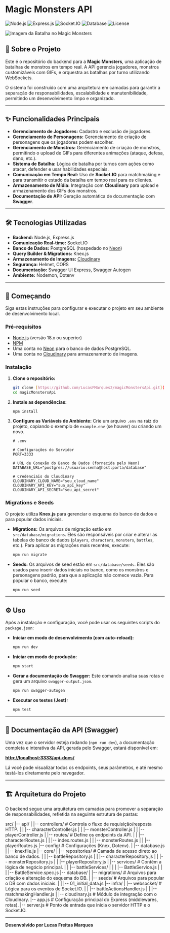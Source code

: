 # Magic Monsters API
![Node.js](https://img.shields.io/badge/Node.js-18.x-brightgreen) ![Express.js](https://img.shields.io/badge/Framework-Express.js-blue) ![Socket.IO](https://img.shields.io/badge/Real--Time-Socket.IO-yellow) ![Database](https://img.shields.io/badge/Database-PostgreSQL-blueviolet) ![License](https://img.shields.io/badge/License-ISC-lightgrey)

![Imagem da Batalha no Magic Monsters](https://res.cloudinary.com/dmvhqaow3/image/upload/v1753767874/6cd60baa-5ccd-4b3e-885c-affafa6f30c1.png)

## 📄 Sobre o Projeto

Este é o repositório do backend para a **Magic Monsters**, uma aplicação de batalhas de monstros em tempo real. A API gerencia jogadores, monstros customizáveis com GIFs, e orquestra as batalhas por turno utilizando WebSockets.

O sistema foi construído com uma arquitetura em camadas para garantir a separação de responsabilidades, escalabilidade e manutenibilidade, permitindo um desenvolvimento limpo e organizado.

---

## ✨ Funcionalidades Principais

-   **Gerenciamento de Jogadores:** Cadastro e exclusão de jogadores.
-   **Gerenciamento de Personagens:** Gerenciamento de criação de personagens que os jogadores podem escolher.
-   **Gerenciamento de Monstros:** Gerenciamento de criação de monstros, permitindo o upload de GIFs para diferentes animações (ataque, defesa, dano, etc.).
-   **Sistema de Batalha:** Lógica de batalha por turnos com ações como atacar, defender e usar habilidades especiais.
-   **Comunicação em Tempo Real:** Uso de **Socket.IO** para matchmaking e para transmitir o estado da batalha em tempo real para os clientes.
-   **Armazenamento de Mídia:** Integração com **Cloudinary** para upload e armazenamento dos GIFs dos monstros.
-   **Documentação de API:** Geração automática de documentação com **Swagger**.

---

## 🛠️ Tecnologias Utilizadas

-   **Backend:** Node.js, Express.js
-   **Comunicação Real-time:** Socket.IO
-   **Banco de Dados:** PostgreSQL (hospedado no [Neon](https://neon.tech/))
-   **Query Builder & Migrations:** Knex.js
-   **Armazenamento de Imagens:** [Cloudinary](https://cloudinary.com/)
-   **Segurança:** Helmet, CORS
-   **Documentação:** Swagger UI Express, Swagger Autogen
-   **Ambiente:** Nodemon, Dotenv

---

## 🚀 Começando

Siga estas instruções para configurar e executar o projeto em seu ambiente de desenvolvimento local.

### Pré-requisitos

-   [Node.js](https://nodejs.org/) (versão 18.x ou superior)
-   [NPM](https://www.npmjs.com/)
-   Uma conta no [Neon](https://neon.tech/) para o banco de dados PostgreSQL.
-   Uma conta no [Cloudinary](https://cloudinary.com/) para armazenamento de imagens.

### Instalação

1.  **Clone o repositório:**
    ```bash
    git clone [https://github.com/LucasFMarques2/magicMonstersApi.git](https://github.com/LucasFMarques2/magicMonstersApi.git)
    cd magicMonstersApi
    ```

2.  **Instale as dependências:**
    ```bash
    npm install
    ```

3.  **Configure as Variáveis de Ambiente:**
    Crie um arquivo `.env` na raiz do projeto, copiando o exemplo de `example.env` (se houver) ou criando um novo.

    ```
    # .env

    # Configurações do Servidor
    PORT=3333

    # URL de Conexão do Banco de Dados (fornecida pelo Neon)
    DATABASE_URL="postgres://usuario:senha@host:porta/database"

    # Credenciais do Cloudinary
    CLOUDINARY_CLOUD_NAME="seu_cloud_name"
    CLOUDINARY_API_KEY="sua_api_key"
    CLOUDINARY_API_SECRET="seu_api_secret"
    ```

### Migrations e Seeds

O projeto utiliza **Knex.js** para gerenciar o esquema do banco de dados e para popular dados iniciais.

-   **Migrations:** Os arquivos de migração estão em `src/database/migrations`. Eles são responsáveis por criar e alterar as tabelas do banco de dados (`players`, `characters`, `monsters`, `battles`, etc.). Para aplicar as migrações mais recentes, execute:
    ```bash
    npm run migrate
    ```

-   **Seeds:** Os arquivos de seed estão em `src/database/seeds`. Eles são usados para inserir dados iniciais no banco, como os monstros e personagens padrão, para que a aplicação não comece vazia. Para popular o banco, execute:
    ```bash
    npm run seed
    ```

---

## ⚙️ Uso

Após a instalação e configuração, você pode usar os seguintes scripts do `package.json`:

-   **Iniciar em modo de desenvolvimento (com auto-reload):**
    ```bash
    npm run dev
    ```

-   **Iniciar em modo de produção:**
    ```bash
    npm start
    ```

-   **Gerar a documentação do Swagger:**
    Este comando analisa suas rotas e gera um arquivo `swagger-output.json`.
    ```bash
    npm run swagger-autogen
    ```

-   **Executar os testes (Jest):**
    ```bash
    npm test
    ```

---

## 📝 Documentação da API (Swagger)

Uma vez que o servidor esteja rodando (`npm run dev`), a documentação completa e interativa da API, gerada pelo Swagger, estará disponível em:

**[http://localhost:3333/api-docs/](http://localhost:3333/api-docs/)**

Lá você pode visualizar todos os endpoints, seus parâmetros, e até mesmo testá-los diretamente pelo navegador.

---

## 🏗️ Arquitetura do Projeto

O backend segue uma arquitetura em camadas para promover a separação de responsabilidades, refletida na seguinte estrutura de pastas:


src/
|-- api/
|   |-- controllers/        # Controla o fluxo de requisição/resposta HTTP.
|   |   |-- characterController.js
|   |   |-- monsterController.js
|   |   |-- playerController.js
|   |-- routes/             # Define os endpoints da API.
|   |   |-- characterRoutes.js
|   |   |-- index.routes.js
|   |   |-- monsterRoutes.js
|   |   |-- playerRoutes.js
|-- config/                 # Configurações (Knex, Dotenv).
|   |-- database.js
|   |-- knexfile.js
|-- core/
|   |-- repositories/       # Camada de acesso direto ao banco de dados.
|   |   |-- battleRepository.js
|   |   |-- characterRepository.js
|   |   |-- monsterRepository.js
|   |   |-- playerRepository.js
|   |-- services/           # Contém a lógica de negócio principal.
|   |   |-- battleServices/
|   |   |   |-- BattleService.js
|   |   |   |-- BattleService.spec.js
|-- database/
|   |-- migrations/         # Arquivos para criação e alteração do esquema do DB.
|   |-- seeds/              # Arquivos para popular o DB com dados iniciais.
|   |   |-- 01_initial_data.js
|-- infra/
|   |-- websocket/          # Lógica para os eventos de Socket.IO.
|   |   |-- battleActionsHandler.js
|   |   |-- matchmakingHandler.js
|   |-- cloudinary.js       # Módulo de integração com o Cloudinary.
|-- app.js                  # Configuração principal do Express (middlewares, rotas).
|-- server.js               # Ponto de entrada que inicia o servidor HTTP e o Socket.IO.


---
**Desenvolvido por Lucas Freitas Marques**
